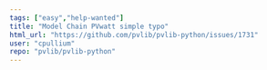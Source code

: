 ```yaml
---
tags: ["easy","help-wanted"]
title: "Model Chain PVwatt simple typo"
html_url: "https://github.com/pvlib/pvlib-python/issues/1731"
user: "cpullium"
repo: "pvlib/pvlib-python"
---
```


